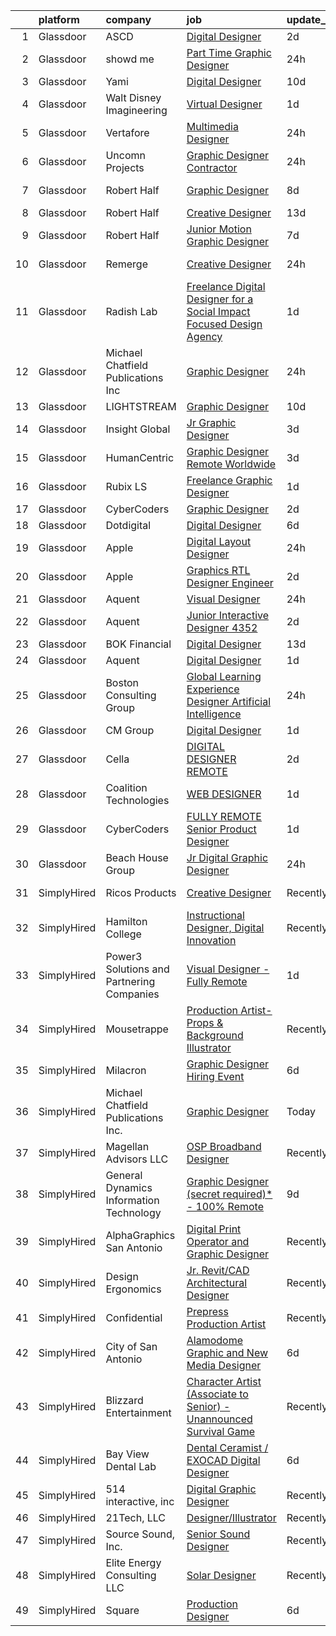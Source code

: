 

|    | platform    | company                                   | job                                                                                                                                                                                                                                                                                                                                                                                                                                                                                                                                                                                                                                                                                                                                                                                                                                                                                                                                                                                                                                                                                                                                                                                                                                                                                                                                                                             | update_time   | location         |
|---:|:------------|:------------------------------------------|:--------------------------------------------------------------------------------------------------------------------------------------------------------------------------------------------------------------------------------------------------------------------------------------------------------------------------------------------------------------------------------------------------------------------------------------------------------------------------------------------------------------------------------------------------------------------------------------------------------------------------------------------------------------------------------------------------------------------------------------------------------------------------------------------------------------------------------------------------------------------------------------------------------------------------------------------------------------------------------------------------------------------------------------------------------------------------------------------------------------------------------------------------------------------------------------------------------------------------------------------------------------------------------------------------------------------------------------------------------------------------------|:--------------|:-----------------|
|  1 | Glassdoor   | ASCD                                      | [Digital Designer](https://www.glassdoor.com/partner/jobListing.htm?pos=103&ao=1110586&s=58&guid=000001838d42ae94b9d534693c82ad56&src=GD_JOB_AD&t=SR&vt=w&ea=1&cs=1_71c6d991&cb=1664522301532&jobListingId=1008165735144&cpc=AC285F3A3ECA6BB0&jrtk=3-0-1ge6k5bmkkhrj801-1ge6k5bnsjfn8800-1ac091b486338562--6NYlbfkN0AY4guaBc_odNxnJHTncvfwFu86WvDwtbc_K-gSZc1x5MVioGHhmspAcU0hc-6v10Q31IDYtf04u9GRbV63ByNsA2Q7XqQLxT6y0P9KYSEHYYlpOE5leemi_b9fFdkYUZHEqz1Wku0I9T2vxvv-_gdcpaC4eaO_PsqLsdwlMUHwdX5sf0z35_dRnA2oij_nept3AB90DdFEU6ppSQvCEC2zlrA3OJvJlT1Co429WXBS_E6c49axbIgyfH1BkxE1_FSzKCMHcc0AOJ-_bCqUmWABaUHXjsHxCE7hqL_NJZuf-92Uq92LNl1Sh7Vu9TOEWoM7NslU6Cozo0hkLhZZ6_CgBMrAhvKWdo1HrLAZgFyt5mGVz1D-sykiH-M6TVeiE67UZWZyRMvobh8hDq5wSdmpR27YkqlbjTZ459dN2DJjxEY8IJbmpSv_yl4ZcGiFyqvrAMOSwyLzyyI9EVCL7-Cik_ORaDpUX8wRRZxDf2RhcDlWm0GSQfWO)                                                                                                                                                                                                                                                                                                                                                                                                                                                                                                                                     | 2d            | Remote           |
|  2 | Glassdoor   | showd me                                  | [Part Time Graphic Designer](https://www.glassdoor.com/partner/jobListing.htm?pos=124&ao=1136043&s=58&guid=000001838d42ae94b9d534693c82ad56&src=GD_JOB_AD&t=SR&vt=w&ea=1&cs=1_fd68383e&cb=1664522301534&jobListingId=1008171423724&jrtk=3-0-1ge6k5bmkkhrj801-1ge6k5bnsjfn8800-67e3041f45af1585-)                                                                                                                                                                                                                                                                                                                                                                                                                                                                                                                                                                                                                                                                                                                                                                                                                                                                                                                                                                                                                                                                                | 24h           | Remote           |
|  3 | Glassdoor   | Yami                                      | [Digital Designer](https://www.glassdoor.com/partner/jobListing.htm?pos=101&ao=1110586&s=58&guid=000001838d42ae94b9d534693c82ad56&src=GD_JOB_AD&t=SR&vt=w&ea=1&cs=1_0098d4bd&cb=1664522301532&jobListingId=1008149543553&cpc=74FD5BE86273CE52&jrtk=3-0-1ge6k5bmkkhrj801-1ge6k5bnsjfn8800-d96790f07ddfb524--6NYlbfkN0DsBOlmEAMqZtav1V1WKZO3RUElpafjggtWvxyDQ3xFSnW2ELFgJeLX3S5xFeisUPMw82b5JYcnJNXu1QexHkiyMgdkVeTHVR0rJVBYbdWKeloc5xYfv3eVNueJ_bKSsVQdqM4vvwnu1xSTpv0VSoFJ7DPATGJpk9r3Z3q7WHdgifquY24OuuFa8uuWs7fOfszdbHAo3YTmFyqMT6qkkJhWdAV-70F__EBnT_dPW7Zhc25WqVa_1GzSZxKcljZnktfpJgUIKFBJ5Gh0uViH3Okb0rM-Zo_fAkXmJ0yFK_WzD_oks6rHfIfYErJ84SwlTcUurLZ1b2TjTqX8Cnagy2WUK_jXgo7QFl3ISaS626tp6XeEVwseZ6MBocLjlQ3KNJfxgAcHctvtiBvu3YgxbcfIwvhFziGsfJbfW3TMmtVsOBNSzziUVBMQNFCjFXR3yNxLIYXkpwLjfbOm70MxCzlXSQ2or6az9HrXdhfzNXQbJJGacVaV3Cm8c6Y2oghUjkJyo__ykyyazQ%3D%3D)                                                                                                                                                                                                                                                                                                                                                                                                                                                                                                         | 10d           | Brea, CA         |
|  4 | Glassdoor   | Walt Disney Imagineering                  | [Virtual Designer](https://www.glassdoor.com/partner/jobListing.htm?pos=129&ao=1136043&s=58&guid=000001838d42ae94b9d534693c82ad56&src=GD_JOB_AD&t=SR&vt=w&cs=1_851ca971&cb=1664522301535&jobListingId=1008167948085&jrtk=3-0-1ge6k5bmkkhrj801-1ge6k5bnsjfn8800-efb3db0b07e5d10c-)                                                                                                                                                                                                                                                                                                                                                                                                                                                                                                                                                                                                                                                                                                                                                                                                                                                                                                                                                                                                                                                                                               | 1d            | Glendale, CA     |
|  5 | Glassdoor   | Vertafore                                 | [Multimedia Designer](https://www.glassdoor.com/partner/jobListing.htm?pos=126&ao=1136043&s=58&guid=000001838d42ae94b9d534693c82ad56&src=GD_JOB_AD&t=SR&vt=w&ea=1&cs=1_d25da3ea&cb=1664522301535&jobListingId=1008172561376&jrtk=3-0-1ge6k5bmkkhrj801-1ge6k5bnsjfn8800-fd0989362518931f-)                                                                                                                                                                                                                                                                                                                                                                                                                                                                                                                                                                                                                                                                                                                                                                                                                                                                                                                                                                                                                                                                                       | 24h           | Denver, CO       |
|  6 | Glassdoor   | Uncomn Projects                           | [Graphic Designer  Contractor ](https://www.glassdoor.com/partner/jobListing.htm?pos=104&ao=1110586&s=58&guid=000001838d42ae94b9d534693c82ad56&src=GD_JOB_AD&t=SR&vt=w&ea=1&cs=1_463d7f79&cb=1664522301533&jobListingId=1008172269703&cpc=334ABAF5D42DC775&jrtk=3-0-1ge6k5bmkkhrj801-1ge6k5bnsjfn8800-90846522c68ac9b2--6NYlbfkN0BKcv96LAN5JP5r9t3e9WCk6GBMa7XVoW6HuhSN1eWrgTftW7TMh9FQJxAv04YsPFG9lDf6NFOQvnhDWWqBwZ2HNp02zHSSKUP14_jXzNcyD_xPEmPBcipcmsqxP-xP9NDrEAgpDzotlubbXMpZRUZL1VIV8opCYti-nrHSFgd3GH3Lgn-5WzXFro6PL7qxGQKkiy3yrC2ydb_Pr2nKfqH_3btZgUi3su8-GT67al9MK0WPBIlrfJxasIcBKoShidjjR8GYXxC5Dlox0LL_DG9PQQtWIJbv8QpcUXVBu2flzWXyr-EnczU-u_QGv521uTal4RnCh7dtQOO3-15FmgHPs70sypQ_NYhqytYX96gDvO9SaBbw2fRQXyW3GvbFSilwomOPpluQD5ormY6wlX9HskQnqNZiM9B9ZPc6Jk8GwiainyqWPYAkQuGb8mIr0VK6uXTzgAw5ok9og5pIgywMLvnuoC6O4sqWeF4czSqSdQYuQkKWTjV5Y6esS2PZlDc9zrm5a-G2oA%3D%3D)                                                                                                                                                                                                                                                                                                                                                                                                                                                                                            | 24h           | Remote           |
|  7 | Glassdoor   | Robert Half                               | [Graphic Designer](https://www.glassdoor.com/partner/jobListing.htm?pos=109&ao=1110586&s=58&guid=000001838d42ae94b9d534693c82ad56&src=GD_JOB_AD&t=SR&vt=w&ea=1&cs=1_09170317&cb=1664522301533&jobListingId=1008154083659&cpc=32EE424DE2B657EB&jrtk=3-0-1ge6k5bmkkhrj801-1ge6k5bnsjfn8800-d50b30ce31e32465--6NYlbfkN0CpzDdaQkua3np5pkmj49lKioZwmwxQ-yx5plwbYmV_M2uOMmRMN_6m5QjqE_EViwvzBLqCj2znLKemoV14Tm7yzpNTuMrjdakMIVRoSUDf0GBUzM7MFOiSBHTDAdkTowbbWLiEwX6IWjljH79El4Gh0faEucjzQ8XHgJAab0_v5Ll9PZwMM44tSAEpBvZvI19F9fSEa3IOlhn9d2wJuq6_tOK024Q6U0FhRVA8rOqBLg_RLFZy7MgayM3uFxlFGUjn4VEBFNx6G1wUIYOQitTVxoURp13WJX6Eu2mPO0mlm5lrja1_V0iCGWCtG7mvKCgvTEpJWzrjL3cN-jZmtuHYTNJ8_KHCPzqMh5AAiK5Lz5_S_5dMUWrlH41OwgbZew5gtmKlfKkWepMFlmcbE2m2pF_5jZrq6I_c5In9wgSR84rsJVTM_eHRfE8AoMMnFPBkOO5EsWAzum6eWHLbnLOhCM3vrTqogZcFEv9y5PrmT17M9sg3EWnB6Ijl1cpOLloTaUXuYFOS385hc2158F54HNMUk0U6S6sHZZ9EfNIcnSC0MDVhYoBZ)                                                                                                                                                                                                                                                                                                                                                                                                                                                                     | 8d            | Stamford, CT     |
|  8 | Glassdoor   | Robert Half                               | [Creative Designer](https://www.glassdoor.com/partner/jobListing.htm?pos=110&ao=1110586&s=58&guid=000001838d42ae94b9d534693c82ad56&src=GD_JOB_AD&t=SR&vt=w&ea=1&cs=1_001e2036&cb=1664522301533&jobListingId=1008145465086&cpc=47CFDC01B3F81FAC&jrtk=3-0-1ge6k5bmkkhrj801-1ge6k5bnsjfn8800-dd9eb1a10e487358--6NYlbfkN0CpzDdaQkua3np5pkmj49lKioZwmwxQ-yx5plwbYmV_My3ZZxK2JCK7y7YJJGYa-f5aOOQ1xL93J6HykvCjSRdpge20ISzulRd3OVaupE7j4p2G_Ol_Wtu8UwbdzWWCPJ1cvV2jPKjUmtA-PoEijgl_sIEe14uQBhH9KdIn0EfHgDB7OWE3RJORS45CaT1jOSXgkWagxvSC4RDdfvyxf23UL-acB3skw2sUQl4OJ-991JOsgSznjBMBfMe19ZvmoAnIO8n0RkWjng8YbVc0UigkfRwrDlLzYyyjyIM8W6j_MrRm6Ac0pfqcjzJp0gMAA0DvKRKvS6Gkv35KDoZslMl2iQsxD2D5MnHJZ2Ebavl6kKtZGIafu3mSSXFlUIlfh65lGWfFdUM3vOPwZmsHIV4zWOOf1iHJ3cvcRLKL5JUo6yZv6EzMawOUDjaaboiiPfc0oOfVVQosn70BPGyo474Yo8yZL4ghFLd0_u2Jgh9jTVd3KyfPenG197k9H4H0iLzbGUMZRPSgdByloXVD2OSX8FYMik6N6SOfPGxN7MwsiI8vbbHfRHju)                                                                                                                                                                                                                                                                                                                                                                                                                                                                    | 13d           | Duluth, GA       |
|  9 | Glassdoor   | Robert Half                               | [Junior Motion Graphic Designer](https://www.glassdoor.com/partner/jobListing.htm?pos=111&ao=1110586&s=58&guid=000001838d42ae94b9d534693c82ad56&src=GD_JOB_AD&t=SR&vt=w&ea=1&cs=1_d036584e&cb=1664522301533&jobListingId=1008157147369&cpc=FD1C1DA32C38CFA7&jrtk=3-0-1ge6k5bmkkhrj801-1ge6k5bnsjfn8800-ffff7d647b1a81a5--6NYlbfkN0CpzDdaQkua3np5pkmj49lKioZwmwxQ-yx5plwbYmV_My3ZZxK2JCK7y7YJJGYa-f7Ofk-uXnkD0wIKNxdKSTDZT-W7LOjtrW30Q5orhBb8K3k0N3yJdeve0q-jqeEkFfrYKhcMVkR1R7r1WDGgTDfvrYUCmR5qUX81GsADdhrptdr2_dHgEajbqux6J8xbQJy4LBSLlYDbIM3Qs6kVtiQxjLMKinVmdDU3Y2EWDR25f86iIVc-ssJijy8yWRkzdeNWjmXwqmotD-Si3EqwX3Zpc66HVfaf48k0_Eo-XrXXxQ8yjP7QBIwA2IUu9GUtlZFXHf9QTrhG1KtlxmdHE7xFutwtDkkF4RmrcELiWroU3URWqxudFT2LJbAeVLZo0k2SS3LWgudJ5FU0Nowugn5MufXT25vf8NFJ6Z12AiK2Ml4naSQ6k6wTKwnPr49wBgFXZ2i9Z9qijZ33legxVEkmXMrmbxTbFQIMOusgnK_72dMCX-5nd45VgPRuOBHhd-9u3gGe4_boSa-Q36zTTkh9NiUemzEicr9va7rNJot8vn8cLo7QHG5NmvDRUsDYrM7wBZIMwzo_8A%3D%3D)                                                                                                                                                                                                                                                                                                                                                                                                                           | 7d            | Atlanta, GA      |
| 10 | Glassdoor   | Remerge                                   | [Creative Designer](https://www.glassdoor.com/partner/jobListing.htm?pos=130&ao=1136043&s=58&guid=000001838d42ae94b9d534693c82ad56&src=GD_JOB_AD&t=SR&vt=w&ea=1&cs=1_23aac65a&cb=1664522301539&jobListingId=1008171283714&jrtk=3-0-1ge6k5bmkkhrj801-1ge6k5bnsjfn8800-70e9f03931f589c3-)                                                                                                                                                                                                                                                                                                                                                                                                                                                                                                                                                                                                                                                                                                                                                                                                                                                                                                                                                                                                                                                                                         | 24h           | New York, NY     |
| 11 | Glassdoor   | Radish Lab                                | [Freelance Digital Designer for a Social Impact Focused Design Agency](https://www.glassdoor.com/partner/jobListing.htm?pos=128&ao=1136043&s=58&guid=000001838d42ae94b9d534693c82ad56&src=GD_JOB_AD&t=SR&vt=w&cs=1_9c77e6d5&cb=1664522301535&jobListingId=1008169228919&jrtk=3-0-1ge6k5bmkkhrj801-1ge6k5bnsjfn8800-ccfd82aa176428e8-)                                                                                                                                                                                                                                                                                                                                                                                                                                                                                                                                                                                                                                                                                                                                                                                                                                                                                                                                                                                                                                           | 1d            | Remote           |
| 12 | Glassdoor   | Michael Chatfield Publications Inc        | [Graphic Designer](https://www.glassdoor.com/partner/jobListing.htm?pos=117&ao=1136043&s=58&guid=000001838d42ae94b9d534693c82ad56&src=GD_JOB_AD&t=SR&vt=w&ea=1&cs=1_9252d8c9&cb=1664522301534&jobListingId=1008171506916&jrtk=3-0-1ge6k5bmkkhrj801-1ge6k5bnsjfn8800-6879b5d5b7078751-)                                                                                                                                                                                                                                                                                                                                                                                                                                                                                                                                                                                                                                                                                                                                                                                                                                                                                                                                                                                                                                                                                          | 24h           | Remote           |
| 13 | Glassdoor   | LIGHTSTREAM                               | [Graphic Designer](https://www.glassdoor.com/partner/jobListing.htm?pos=108&ao=1110586&s=58&guid=000001838d42ae94b9d534693c82ad56&src=GD_JOB_AD&t=SR&vt=w&ea=1&cs=1_67d83354&cb=1664522301533&jobListingId=1008148712327&cpc=654405A9B1E0A9F5&jrtk=3-0-1ge6k5bmkkhrj801-1ge6k5bnsjfn8800-6edb8273d2d1874c--6NYlbfkN0C_-2SRK1RVDhpf-slM4KCmyuX9KaErJfzz60Weic6r3LXwiquozlTWXMcZPQ-epAOvTbqwTiF8hHMnJ4ZfIx0vVod4tb6gRVs-VhjCvgU8_R6evQss2j5JqtyD_GilDQoPfuwZ1XmiHcJTxCrvmFubVLY9noLXZ60lV-sUoFbaMHiqOcmTUUbPi3wUcr69kMfXTiRG1jqVOAra5RDPbt4SO5uDoHaozsN8kw4icDWcFVhn_glzVpOQnVEyVmF20lVf2-fqldBshx-LYSVNeqrmnlRv_KtS5QtB9tx-FI1T5fS92-2zU5Z_gfPKbLToZX8so0V5X43aGbmfNhfr-fVJVmlkbZg0DSuOFs5wDLilBCB5rasaRj93Ez_-A6n6UQ7_XIhPaRVd6OMALYpIIm6wwluOQ65aH2Z0rGGNA5YOah_DBb4Khg6AOfk2h_l9DPNqsmImlo5EC7-3lA92hYeyXBps3gRfiuvab3BDVx4ZOWNJnRQN4zDx)                                                                                                                                                                                                                                                                                                                                                                                                                                                                                                                                     | 10d           | Remote           |
| 14 | Glassdoor   | Insight Global                            | [Jr  Graphic Designer](https://www.glassdoor.com/partner/jobListing.htm?pos=113&ao=1110586&s=58&guid=000001838d42ae94b9d534693c82ad56&src=GD_JOB_AD&t=SR&vt=w&cs=1_2147ffe7&cb=1664522301533&jobListingId=1008162458442&cpc=8795CF9063CD573D&jrtk=3-0-1ge6k5bmkkhrj801-1ge6k5bnsjfn8800-d767bc3097eb399e--6NYlbfkN0BKkHZu3wF05EeDimN_p6sYpKCMArvwa95YdH7UpkaBCqc7l59Erwqc8Yvg6DzED67yDftHDyXDxtStM-63vypcu3ysLAujxhjq_BC53BwsYqxU3MEtvddpnBZAPaq05Vx8pLErMlIHuKg2YJYtWfgIWiepKMd5hxdxSBkV4BmDnGlWfczk9ozY4-uBCugvx3IkstM47oFV_FldJ4yloTEgaQW3NaIq0pPTp9X6q4eXtDMlo5bapHxBt2xgv9FQHwk57GWgq4ldkEoq31F-bx3cVMmakjMxMJCDrnUaMhhNcrwjQEblVBgxlXGhgkPVDp8vxQNkJL8FsqKnnbVHWpNAWneD8FCsXbdBwCtIZPM0Gzo6D2NhJeoxPHc7G6uPDuudepqupeqqw3oT8OJvqWxCeQAXBqhNJgGaHb5CH4SFuKqqvFWFFVugdpSeQ8iaCQMSCCkkeigmG3pBn-PQibYRbHFoXdlEaxM7iG6fJp6FpQ%3D%3D)                                                                                                                                                                                                                                                                                                                                                                                                                                                                                                                                          | 3d            | Stamford, CT     |
| 15 | Glassdoor   | HumanCentric                              | [Graphic Designer   Remote   Worldwide](https://www.glassdoor.com/partner/jobListing.htm?pos=127&ao=1136043&s=58&guid=000001838d42ae94b9d534693c82ad56&src=GD_JOB_AD&t=SR&vt=w&ea=1&cs=1_b73b5b78&cb=1664522301535&jobListingId=1008163326943&jrtk=3-0-1ge6k5bmkkhrj801-1ge6k5bnsjfn8800-e513657ab4d43338-)                                                                                                                                                                                                                                                                                                                                                                                                                                                                                                                                                                                                                                                                                                                                                                                                                                                                                                                                                                                                                                                                     | 3d            | Remote           |
| 16 | Glassdoor   | Rubix LS                                  | [Freelance Graphic Designer](https://www.glassdoor.com/partner/jobListing.htm?pos=122&ao=1136043&s=58&guid=000001838d42ae94b9d534693c82ad56&src=GD_JOB_AD&t=SR&vt=w&ea=1&cs=1_45dfb035&cb=1664522301534&jobListingId=1008168076689&jrtk=3-0-1ge6k5bmkkhrj801-1ge6k5bnsjfn8800-56ef83e6f23ab283-)                                                                                                                                                                                                                                                                                                                                                                                                                                                                                                                                                                                                                                                                                                                                                                                                                                                                                                                                                                                                                                                                                | 1d            | Remote           |
| 17 | Glassdoor   | CyberCoders                               | [Graphic Designer](https://www.glassdoor.com/partner/jobListing.htm?pos=115&ao=1110586&s=58&guid=000001838d42ae94b9d534693c82ad56&src=GD_JOB_AD&t=SR&vt=w&ea=1&cs=1_71c85768&cb=1664522301534&jobListingId=1008165091443&cpc=F41FEAB56D215062&jrtk=3-0-1ge6k5bmkkhrj801-1ge6k5bnsjfn8800-5b12fb3d052f8e2b--6NYlbfkN0CpFJQzrgRR8WqXWK1qKKEqALWJw739KlKqr2H-MSI4eoBlI4EFrmor2FYZMP3muM2M5GK0N1Sw5sivqk6z3jOfLs2AJgiwlKyunZKI9axoqGqaj653IepozbNvsXKHFw3IM_M0TldwDAdIp_Co8sUPnYZuZS48dVHI86ETV6RL_0ByUtDoUXcq7Y-30XEQwwGdWC0LZGLfXDAJaOoVx_9ddCwbUmxuFdyEEoSoU99tWpCf9ox8ozQj1WZQyIwGz8wSxDmu-DJ_P5v1ICe863myVGyE3MP7XCS3OtLZm4jhxzvzPDpNzmYroluNaFrGxWccjrLVRX8BdZVU_XZxW8vDq7mBhGnmiH4jcLOxkLTpNQ93sFA1WOWItSeYOV0Ev9KMZr9qpBHXPoJQyR940dYOjhh_ma_2Brgwju7ysZquRleJqbrlDGSFtzTZMrV-1kTkQO_Yi9MXnAdB4kcfQj8OULNAnhBAvZbVAoKJtX6WoDNndbWyY98aB3o-ljFx6iAzK1-8jyh40YEllIB4UpGsZmZbY3FPNyapKB2jPWHNrihc1PpHbLE4uaas1BbK__QcnkmPFHVCel49roBxKo7bhFr8OtFF2rt_XH1eETKDj8GxktnT8chhb505eAXPVUhMYMj0yk6xUCz4kKjiaCp9S1yfZnjt_XHS1SKNqzigcJtXwSp6Vd0M9wVJezhh8SxZNvThOsMTx3ErOHJ87LUsxhe7vJoRmA0q3gS_pkzJKv8fH_5L-XTr7yQfABusKv0IpWi1-gj8HYwiSU47RfoFjgKA7cG89kLMqFgczuB4hSX2PoChw9VzQ3FkhM54CAU1nBMQ8M0CpFjkUgeVGl16HEDayHtG5f3Uy7fknLOsIyv_1-snS2nS9csysuhyXhR67QtOgHHEFEKODOHNPgMinIFFQWrufJt6fw8xBa1nRPvJbXkOzk0GwV9YL2kXtca8hFBEzpp2PgKR2ILLDWTaKpvo9BKNgn0%3D)                       | 2d            | Chicago, IL      |
| 18 | Glassdoor   | Dotdigital                                | [Digital Designer](https://www.glassdoor.com/partner/jobListing.htm?pos=118&ao=1136043&s=58&guid=000001838d42ae94b9d534693c82ad56&src=GD_JOB_AD&t=SR&vt=w&cs=1_7e90f394&cb=1664522301534&jobListingId=1008158899704&jrtk=3-0-1ge6k5bmkkhrj801-1ge6k5bnsjfn8800-cb15584a014655aa-)                                                                                                                                                                                                                                                                                                                                                                                                                                                                                                                                                                                                                                                                                                                                                                                                                                                                                                                                                                                                                                                                                               | 6d            | Remote           |
| 19 | Glassdoor   | Apple                                     | [Digital Layout Designer](https://www.glassdoor.com/partner/jobListing.htm?pos=102&ao=1110586&s=58&guid=000001838d42ae94b9d534693c82ad56&src=GD_JOB_AD&t=SR&vt=w&cs=1_bcd30a92&cb=1664522301532&jobListingId=1008170405836&cpc=AC285F3A3ECA6BB0&jrtk=3-0-1ge6k5bmkkhrj801-1ge6k5bnsjfn8800-0a6953d018dba335--6NYlbfkN0BvKrLyj5gPmtZO9T8euul8TCxuuKNOtzRJOomxnwSEodTz2Bc-sPZlSXfvz6ygy0spBDHU6Fvn8L_gFRYMe9OzSvyE2rPQY-OfTdFzoYBiXgO9ISFteBcdFXsgr9JajkRTi3uNYPsNGyY9ZnCYYeXW7mHpeiyPpx81xUxlWIOzZkTzq9ftqXmrR_ePSL5Ii80IPvTtwSEe8stJqgFlT6NjpYfIaDofByOC2OHJkm2UI9MvZ82pPuVqdixNHqSX-wmXCifPDmHSVcPAEJAoBmoEPQNgQ1ksSATv7AbxeTlhHJIoNYyLEJMldXiXdGYIyrfVxIAwxZuW_lDnd5JHwh6kCrYxXHZYgxeddrh7QnflT9YTF5VkSMJRVr6m8khZPM0BFqBQvAta1XCtueySDqHwqHxMlawpM3KG6vZgXyBSteczdxLlDCTIqV0gTEUNvDk7qXjg4cztKQI_PlkY7Fmm5cy0UykAIRc6HwvJbLB5RD4NNtgHNh42VVGzMgJC3aaM0nOv5_hWfLDjad-mCsaHAGGBkGTziEwwCNg2BSQT4QpKmmKiHGVrhqaJR1azPVu98D92yALkrBtPPZUKtLeH-QUWFXpNRbIBBjx8S6oTdacbhjcix-QQOHy57CipOKSJgyiFvj_rpJlfuTkoTVBBjVcd3gcTk6o5tkPl8V6zEtSp3jMEMljpsHlGL_PgyZ4sjmlJ9jGSMRseiI1q94agJlMpKpxWRWyN0rJeY_FvZBdymHN2QVzCwkmeRRubz9OxuYgU720FSpVOHjkWZ5yUVQ8ZFXkwMsjfJEnI81NiPkRiaEgcOzNgvh2Tblqt0PUTcqBdHuqgPXqrWC0BBmjDgxZv5ak3K821KHElClfo79ZpXSb_DoYNpqxLlSyaQ6Ti15QMuWEcVNTionUywHO27BI2DMkqQitGr3Yy2PgScucdjf1gB4m4LKsmO26KZgzdzKr4_CNdXg%3D%3D)                                       | 24h           | Austin, TX       |
| 20 | Glassdoor   | Apple                                     | [Graphics RTL Designer Engineer](https://www.glassdoor.com/partner/jobListing.htm?pos=105&ao=1110586&s=58&guid=000001838d42ae94b9d534693c82ad56&src=GD_JOB_AD&t=SR&vt=w&cs=1_649ffc78&cb=1664522301532&jobListingId=1008164708836&cpc=334ABAF5D42DC775&jrtk=3-0-1ge6k5bmkkhrj801-1ge6k5bnsjfn8800-4dd8b73bedd00909--6NYlbfkN0BvKrLyj5gPmtZO9T8euul8TCxuuKNOtzRJOomxnwSEodTz2Bc-sPZl6wy0zhW4OOkGjLWA2ZaO6fowFHOXRT-e0ttVVvfH5hr6o4BAf2l-V8YNTQ3dmo-OEVNP8aKIQyXuy_KXP_s2gfGkQuESET7IEmOkvmNM8QDA5EiXd3v3FfwL9B6FeNe6xglz5zTXMil_gfALlYl_XhYxNGCZBjdEiGmAVMElArtmdWHqAMmd9xE9BlwlJu4BUyhhDWogCPTSeqtkf_ypNtFEvieXJCa4ZdfAqUbRp09hmssI8L6Zd2UEWf9u2Gup0nA9mvpDxEHNvlvZPo7RJkn5ojqXVhh3FOMIeon9qrWq98c2waC1M2q2JuUIK5YSojVvYNVnm5t34YymooK7h_qSlY99WHjsnTCClUn88TWDBVrAUKI7totRGVdLejV51jAFawInPisVYZAQ3copc7oIofCZIOTRq-R6LdGfFUqq7CZQXKgXZo3WSFZaW5NVU_-X8RX78L-vnXpkwT9yxzpg_w26Tv4j0CP6AjJu3FoB3hakuB0ow0WUHLrnfQj__wO9KxIo2oMN5gjpHuWW-jevSzaqyfJ2IMl92Z3S3691600N2am8XHaJAN8rhnbBK2rcNi7m1_8cMo8SuVs-QZUUL1ZUglRg-diaQKcxSRVJgV4jfCWg_gBu8TnFx3CBbQ7zuhRnmC0g_OjRbL_NihlBmlXGkkArKX1_pkZcLzXFzomwWMC-WsMAkdMVHvWJiHuVGcTX_4soTVcvavnSn-8a802olo38pXdcC5RQ6J-LoFKMRulJtO7wQIVOPOwVUH6jLFDqPrY9wHwGsz2ufhqbLQqWdKISUNyojDHvG9hduS-oMadFc9tZ2mYEuC6LrLvmPrPpD1WHWD45WCINMGcq-4ADrPoKBTPldlg2kpgZlgarPSZ_hJHk35_qMx4-BgE7jOs19cMrNXv978ibIPboVtPkgg0s)                            | 2d            | Orlando, FL      |
| 21 | Glassdoor   | Aquent                                    | [Visual Designer](https://www.glassdoor.com/partner/jobListing.htm?pos=116&ao=1110586&s=58&guid=000001838d42ae94b9d534693c82ad56&src=GD_JOB_AD&t=SR&vt=w&cs=1_195d72c2&cb=1664522301534&jobListingId=1008171343032&cpc=3BA4CE39D5B5DEF5&jrtk=3-0-1ge6k5bmkkhrj801-1ge6k5bnsjfn8800-ad003c2a20e381df--6NYlbfkN0DMrcEu7yrtATojKJA7cEzGQ3FdRGWLh0CZQInL4ECGI9gD0Wolx9R2v-Aex0-GK04izNTUubBMBJlsJ7fK-sYkWNYHnjXIoycal5gJnKwFjfv6R0rZelF250O0Rc_tx5OTRcnAGemN2sasDNbFCouNlSm4RbfNPsW4Bqc0S9ZIxZSu5uAfuLV0ZYlFgMk4MOaLcCAuiRWp-gf6sPF-zC8XJZlV7NQAgzGl_olPiXFbMrGP-YwujUf_wO-29K1a8dBb3MRhZWLwU0E1Rrv25GmCOKLMzWHz8QVK5UhW0L7vjqLvtpEJd7K4q-dRjrbkuynTNU4oBuS4OnLXJpQjte80uIFTFM4-_abcRvCATuYtpP8s52kZDE6aWoWdnhODl2iRewtBukTTttQzDfYOrNJRzsay2Cuk-rTYB_bZanKxjLivyLVTkI3YhSjAtnbMVOs4Hd81Txeakg%3D%3D)                                                                                                                                                                                                                                                                                                                                                                                                                                                                                                                                                                               | 24h           | Seattle, WA      |
| 22 | Glassdoor   | Aquent                                    | [Junior Interactive Designer  4352 ](https://www.glassdoor.com/partner/jobListing.htm?pos=114&ao=1110586&s=58&guid=000001838d42ae94b9d534693c82ad56&src=GD_JOB_AD&t=SR&vt=w&cs=1_9be7f18c&cb=1664522301533&jobListingId=1008165513680&cpc=3BA4CE39D5B5DEF5&jrtk=3-0-1ge6k5bmkkhrj801-1ge6k5bnsjfn8800-bf130ab23b83691d--6NYlbfkN0DMrcEu7yrtATojKJA7cEzGQ3FdRGWLh0CZQInL4ECGI9gD0Wolx9R2v-Aex0-GK04wuCgzflPBRkRQfW92hu5bdB7I5i80oD0xKC7ZbT0oWx1mhDK9tT_G3lq83ALv5_npUo_hMljb4KaRsw9wJdbbIoRv6v9BEzOoHSMB09PFnDjFEQ5aFflkD8q4jq6LXZ2MGIse-B9d57-mMTbbkY97u7NnxZ8kOP5GSBjYDZUU4RcruMbb4P9lid55HtISaz26qAdzsUsytUKPChvBY_2zTeZzlHGTcIiwn3EeF2mSx5Txo9oWC_HzZcLhROF8ejZ2kmALqojmdJSpI3buK8ikghtOOnFjixV2WpIFcMiw05OElbr1MrOE-BNPbGjG_EM37zQ4b_UeY3-53q1yfqZYJKtQGrdajUNJq8j04SXTk_Uww1TSCw9GzSPZa-1IM3w%3D)                                                                                                                                                                                                                                                                                                                                                                                                                                                                                                                                                                          | 2d            | Santa Monica, CA |
| 23 | Glassdoor   | BOK Financial                             | [Digital Designer](https://www.glassdoor.com/partner/jobListing.htm?pos=123&ao=1136043&s=58&guid=000001838d42ae94b9d534693c82ad56&src=GD_JOB_AD&t=SR&vt=w&cs=1_8830ccb5&cb=1664522301534&jobListingId=1008145461882&jrtk=3-0-1ge6k5bmkkhrj801-1ge6k5bnsjfn8800-75c73bd16ccb569b-)                                                                                                                                                                                                                                                                                                                                                                                                                                                                                                                                                                                                                                                                                                                                                                                                                                                                                                                                                                                                                                                                                               | 13d           | Denver, CO       |
| 24 | Glassdoor   | Aquent                                    | [Digital Designer](https://www.glassdoor.com/partner/jobListing.htm?pos=107&ao=1110586&s=58&guid=000001838d42ae94b9d534693c82ad56&src=GD_JOB_AD&t=SR&vt=w&cs=1_a7626679&cb=1664522301533&jobListingId=1008168999414&cpc=3BA4CE39D5B5DEF5&jrtk=3-0-1ge6k5bmkkhrj801-1ge6k5bnsjfn8800-83e4f703af238706--6NYlbfkN0DMrcEu7yrtATojKJA7cEzGQ3FdRGWLh0CZQInL4ECGI9gD0Wolx9R2v-Aex0-GK06YsOiZbLHaB5WXUovTlJIH5rOXlzh2PSO3kxGriPtQ7iu1lpybyWJjHukiRxzJ8gqvfrPvI0ZWY4F-4ZR94YJdQh-V8xTeI_oFGnvkQ7XAs1D3RoEfguLfsoB9vvKWAjuI8QedBSyETTz3uky2sEYLbtFLq6dG5NfAV2z2MmMM1TV7tsnG4BX-4GLOq7qHjgSjJkulfG_BYdayODyylj_H06c-9VUsBFv11uSnQZHQbOW5Tzq1TkI5Rbj4OvH23TnBys3T1BjVEnO2A2-q7ilDYHjCKSvV4dLtAOcTIj1_5oaf8nvNNdue7xtSNNjx_mZaN-2GOKx-V9lJ2gVdLQxD63z48LfF-_G1lVuzSbJLX8Eh3HKlUMHw6b8gzMcPiVFup4hsEtMaDA%3D%3D)                                                                                                                                                                                                                                                                                                                                                                                                                                                                                                                                                                              | 1d            | Chicago, IL      |
| 25 | Glassdoor   | Boston Consulting Group                   | [Global Learning Experience Designer   Artificial Intelligence](https://www.glassdoor.com/partner/jobListing.htm?pos=106&ao=1110586&s=58&guid=000001838d42ae94b9d534693c82ad56&src=GD_JOB_AD&t=SR&vt=w&cs=1_e153f225&cb=1664522301532&jobListingId=1008171600209&cpc=3BA4CE39D5B5DEF5&jrtk=3-0-1ge6k5bmkkhrj801-1ge6k5bnsjfn8800-181596074c43b34e--6NYlbfkN0BRT_J8tESNZROimpc0WyD7EGfhllYDKcBPIyLxids1TeKgQJg-T55VMhHEMJxayUuaX2TZHGhxCotHowRHwOJZPd1X8SqhCpbUHUKcoWB5gWyIFGHrijV9FCjbR905nwT1zvhUyrqq1C0HwVC56cFLLcZEi-dz7eHz49Zq3-ogMsF-TfZxo1NS-ifbQOIpGf6a0dj7DCTrcdQQFi9wLX9eCVx3_fFEjFP-kAjo5QHM6XOsQFScE4jKPbyFBjSSDXL7A2xbdvxzsbHxJS6uVVL9Vj2SRa-BUIF-GntDBtLjXnl94KFmDcrG4GBI1gcbY1bVLeW5LBe8ib3iGpVeUNFR7nwQDOM9jV0KTYR5PL_-U8c6w_xpn6-4OMhxptj7i6pRGq35EcU2yzwyyUn4AXhtUlWykLRRM86Cpf7ngS1LgCLYeLkXuEnyrSLE2E2dPontaCrOAoe6pcKHwSTg_gJJRmP6Zy0dm2-Kr5egv41zdSfnPEAM54iokpt34j6ktEY%3D)                                                                                                                                                                                                                                                                                                                                                                                                                                                                               | 24h           | Atlanta, GA      |
| 26 | Glassdoor   | CM Group                                  | [Digital Designer](https://www.glassdoor.com/partner/jobListing.htm?pos=119&ao=1136043&s=58&guid=000001838d42ae94b9d534693c82ad56&src=GD_JOB_AD&t=SR&vt=w&cs=1_013836ba&cb=1664522301534&jobListingId=1008167755399&jrtk=3-0-1ge6k5bmkkhrj801-1ge6k5bnsjfn8800-91e34b91b43d7f24-)                                                                                                                                                                                                                                                                                                                                                                                                                                                                                                                                                                                                                                                                                                                                                                                                                                                                                                                                                                                                                                                                                               | 1d            | Remote           |
| 27 | Glassdoor   | Cella                                     | [DIGITAL DESIGNER  REMOTE ](https://www.glassdoor.com/partner/jobListing.htm?pos=121&ao=1136043&s=58&guid=000001838d42ae94b9d534693c82ad56&src=GD_JOB_AD&t=SR&vt=w&cs=1_477b7820&cb=1664522301534&jobListingId=1008166700782&jrtk=3-0-1ge6k5bmkkhrj801-1ge6k5bnsjfn8800-d66d929958d02fb1-)                                                                                                                                                                                                                                                                                                                                                                                                                                                                                                                                                                                                                                                                                                                                                                                                                                                                                                                                                                                                                                                                                      | 2d            | Framingham, MA   |
| 28 | Glassdoor   | Coalition Technologies                    | [WEB DESIGNER](https://www.glassdoor.com/partner/jobListing.htm?pos=125&ao=1136043&s=58&guid=000001838d42ae94b9d534693c82ad56&src=GD_JOB_AD&t=SR&vt=w&cs=1_5e14c159&cb=1664522301535&jobListingId=1008168642154&jrtk=3-0-1ge6k5bmkkhrj801-1ge6k5bnsjfn8800-027830dda2ad132f-)                                                                                                                                                                                                                                                                                                                                                                                                                                                                                                                                                                                                                                                                                                                                                                                                                                                                                                                                                                                                                                                                                                   | 1d            | Culver City, CA  |
| 29 | Glassdoor   | CyberCoders                               | [FULLY REMOTE   Senior Product Designer](https://www.glassdoor.com/partner/jobListing.htm?pos=112&ao=1110586&s=58&guid=000001838d42ae94b9d534693c82ad56&src=GD_JOB_AD&t=SR&vt=w&ea=1&cs=1_92ffbe5f&cb=1664522301534&jobListingId=1008168714565&cpc=654405A9B1E0A9F5&jrtk=3-0-1ge6k5bmkkhrj801-1ge6k5bnsjfn8800-52a346413ee11d71--6NYlbfkN0CpFJQzrgRR8WqXWK1qKKEqALWJw739KlKqr2H-MSI4eoBlI4EFrmor2FYZMP3muM3RZDYlem4fZZla7Jjss22brgANc5MPi1kLBbBIToKnXalmqCVUFsA-1nJnPcbfhI0Nu3Q-S7iMWHOtuTZvbUiaE_QxRPX-WIW9_0dDnTdVHW_6t2ix0cKbOuKRe_IsLfcuPDk6dVouWmFr4qMJ1Rnji648Fju7--yj6q_1xJ-CIouEidQpOc132-Tq7JJw5WZNRhWvGPsCjxzzppiYdo7JE5RcLm4T5GIR5KkrbKSeHRaELAjgKo3KZ_cLnTWBlbiN9mj4a74gjmFkGQfXtoupfs2p8YXGXxbTmB2omYGgRs6Khjdl3TtAx0EGlLcdimkVdvZWddCVzjD_ZWocfMuebThtMNXuc1hxmTV-UDQyakfw3H4scW0wdSPhPqOW2QueQ_NcPfGwaoTykeb1hrgr7r-5_3__yn9K8P_1LUyS5mYqTvADEqxE68vKu9c1S5OWYWVLf0oFdgY7ncQH7fk9OEld6TEHnH8YVQ7LWHZs9KNXjEab6vbyf-Cph2EzN71rXaE7w1PYgXWE2k3G6HjruJRvDyh944KyNyeFswYvtIKphiK8B4rsof9_n6CKBl4rxn6r5vEL9wIenMylARm-n40xbLAXf09LPqsefpIBZdBG5hHwMMf_P78kKVurEqMHI-S-pp7nkEOxlubd_-BdnefpeoBh3vBE7g7YiTQHxoUb-t2GC4aYN0ds_Ipj-lfvigHuwv2wZPLlp9jRO-9qTBiLNfYJjcLnJVkikNzha7_PLh1rwkTa8N5QISXyVtsUykN1scJd-xSSMsc4yIrTPq6TzKhKqPCt_-eL97RZLkeO-wxeLBQ-B849YHTED2yfBotTbdaFzKBiWz4ZgiLRvurTv3TULi7WeyPfGewQS_AHawDD4ImXeRCnjez-Gr_cNk8tdNt-8jB5rRCaAVqLgZ9X5XcmuRs%3D) | 1d            | Washington, DC   |
| 30 | Glassdoor   | Beach House Group                         | [Jr  Digital Graphic Designer](https://www.glassdoor.com/partner/jobListing.htm?pos=120&ao=1136043&s=58&guid=000001838d42ae94b9d534693c82ad56&src=GD_JOB_AD&t=SR&vt=w&ea=1&cs=1_5e510a41&cb=1664522301534&jobListingId=1008172207085&jrtk=3-0-1ge6k5bmkkhrj801-1ge6k5bnsjfn8800-6630644f85c4845f-)                                                                                                                                                                                                                                                                                                                                                                                                                                                                                                                                                                                                                                                                                                                                                                                                                                                                                                                                                                                                                                                                              | 24h           | Los Angeles, CA  |
| 31 | SimplyHired | Ricos Products                            | [Creative Designer](https://www.simplyhired.com/job/CHTNJ7sFnjG73fwTJht_L3K2XtpFVtNUskkFFJe3BY3RNRl669f3Xw?q=digital+designer)                                                                                                                                                                                                                                                                                                                                                                                                                                                                                                                                                                                                                                                                                                                                                                                                                                                                                                                                                                                                                                                                                                                                                                                                                                                  | Recently      | San Antonio, TX  |
| 32 | SimplyHired | Hamilton College                          | [Instructional Designer, Digital Innovation](https://www.simplyhired.com/job/SV3mnkzyUxhCw4Zpu0HMuVXoWRq9UQrv6Bkii-9mVkENNR5zCCFKwQ?q=digital+designer)                                                                                                                                                                                                                                                                                                                                                                                                                                                                                                                                                                                                                                                                                                                                                                                                                                                                                                                                                                                                                                                                                                                                                                                                                         | Recently      | Clinton, NY      |
| 33 | SimplyHired | Power3 Solutions and Partnering Companies | [Visual Designer - Fully Remote](https://www.simplyhired.com/job/iQl1RdpBxIDzKgZaL0Os0MaU5MZhckMJgjA90e2SxXPAN30mFjJYpg?q=digital+designer)                                                                                                                                                                                                                                                                                                                                                                                                                                                                                                                                                                                                                                                                                                                                                                                                                                                                                                                                                                                                                                                                                                                                                                                                                                     | 1d            | Remote           |
| 34 | SimplyHired | Mousetrappe                               | [Production Artist- Props & Background Illustrator](https://www.simplyhired.com/job/qUFdFG7VtGV5YNxFvoBR_ltmIayKqg5GJIJim-wsMKzBevmQGoqqwA?q=digital+designer)                                                                                                                                                                                                                                                                                                                                                                                                                                                                                                                                                                                                                                                                                                                                                                                                                                                                                                                                                                                                                                                                                                                                                                                                                  | Recently      | Remote           |
| 35 | SimplyHired | Milacron                                  | [Graphic Designer Hiring Event](https://www.simplyhired.com/job/C9lL-YtvoNQc7A28YvWdYUg3w6DvqG8j8nfE69tk2oj24pZ2ZzkxVA?q=digital+designer)                                                                                                                                                                                                                                                                                                                                                                                                                                                                                                                                                                                                                                                                                                                                                                                                                                                                                                                                                                                                                                                                                                                                                                                                                                      | 6d            | Batavia, OH      |
| 36 | SimplyHired | Michael Chatfield Publications Inc.       | [Graphic Designer](https://www.simplyhired.com/job/fuY6y5LHEgqNRkh9Jv3XQfUTibWI2RLr26vZM5DscIdQvO4quiedjg?q=digital+designer)                                                                                                                                                                                                                                                                                                                                                                                                                                                                                                                                                                                                                                                                                                                                                                                                                                                                                                                                                                                                                                                                                                                                                                                                                                                   | Today         | Remote           |
| 37 | SimplyHired | Magellan Advisors LLC                     | [OSP Broadband Designer](https://www.simplyhired.com/job/ciuxo51gbko7GffD52DKo4UpAg6AQGeZqyURjzVjvA0YPEL1oa4Oqg?q=digital+designer)                                                                                                                                                                                                                                                                                                                                                                                                                                                                                                                                                                                                                                                                                                                                                                                                                                                                                                                                                                                                                                                                                                                                                                                                                                             | Recently      | Kansas City, MO  |
| 38 | SimplyHired | General Dynamics Information Technology   | [Graphic Designer (secret required)* - 100% Remote](https://www.simplyhired.com/job/62L2eGDAWaGGToyxsr3eU6MawCjnQUQWkl3harRgo7FpZJY9FuiiPA?q=digital+designer)                                                                                                                                                                                                                                                                                                                                                                                                                                                                                                                                                                                                                                                                                                                                                                                                                                                                                                                                                                                                                                                                                                                                                                                                                  | 9d            | Remote           |
| 39 | SimplyHired | AlphaGraphics San Antonio                 | [Digital Print Operator and Graphic Designer](https://www.simplyhired.com/job/43YhrXRxWTQhEw-WFuj-3ofJjNC4PpWyXq2UTAypqKBqeKBWJ0HOnA?q=digital+designer)                                                                                                                                                                                                                                                                                                                                                                                                                                                                                                                                                                                                                                                                                                                                                                                                                                                                                                                                                                                                                                                                                                                                                                                                                        | Recently      | San Antonio, TX  |
| 40 | SimplyHired | Design Ergonomics                         | [Jr. Revit/CAD Architectural Designer](https://www.simplyhired.com/job/vALSwbc074iJ6CuqZVpoNo7oxSbm0chbGHQEoIWHTRW4m4zjbnB2iA?q=digital+designer)                                                                                                                                                                                                                                                                                                                                                                                                                                                                                                                                                                                                                                                                                                                                                                                                                                                                                                                                                                                                                                                                                                                                                                                                                               | Recently      | Fall River, MA   |
| 41 | SimplyHired | Confidential                              | [Prepress Production Artist](https://www.simplyhired.com/job/GD9D5h1Poc3SnRINij-RSPcicEYbTI85yWISZ4MjjlymT0FXUCbhtQ?q=digital+designer)                                                                                                                                                                                                                                                                                                                                                                                                                                                                                                                                                                                                                                                                                                                                                                                                                                                                                                                                                                                                                                                                                                                                                                                                                                         | Recently      | Monee, IL        |
| 42 | SimplyHired | City of San Antonio                       | [Alamodome Graphic and New Media Designer](https://www.simplyhired.com/job/mE-EBKFLniIypOi6cep3QtXj4Hl4M-s64CzHlgMy-jPFac4HGjLv3g?q=digital+designer)                                                                                                                                                                                                                                                                                                                                                                                                                                                                                                                                                                                                                                                                                                                                                                                                                                                                                                                                                                                                                                                                                                                                                                                                                           | 6d            | San Antonio, TX  |
| 43 | SimplyHired | Blizzard Entertainment                    | [Character Artist (Associate to Senior) - Unannounced Survival Game](https://www.simplyhired.com/job/cc9dU8y_R-oBHmVK2ZRETsqEsUzQNA3zqisvFdd1xUB952anpL129w?q=digital+designer)                                                                                                                                                                                                                                                                                                                                                                                                                                                                                                                                                                                                                                                                                                                                                                                                                                                                                                                                                                                                                                                                                                                                                                                                 | Recently      | Irvine, CA       |
| 44 | SimplyHired | Bay View Dental Lab                       | [Dental Ceramist / EXOCAD Digital Designer](https://www.simplyhired.com/job/Rrg3GFROC5R-3X_r_jKY2MQzcNMmLfGg4A1nk1Yba1d1WCfqHOxAWg?q=digital+designer)                                                                                                                                                                                                                                                                                                                                                                                                                                                                                                                                                                                                                                                                                                                                                                                                                                                                                                                                                                                                                                                                                                                                                                                                                          | 6d            | Chesapeake, VA   |
| 45 | SimplyHired | 514 interactive, inc                      | [Digital Graphic Designer](https://www.simplyhired.com/job/L6W90yn2C2Syx0AppZs_9n-2ORQOqBa-mHpz5PA6eSPrxHeHV31r5Q?q=digital+designer)                                                                                                                                                                                                                                                                                                                                                                                                                                                                                                                                                                                                                                                                                                                                                                                                                                                                                                                                                                                                                                                                                                                                                                                                                                           | Recently      | Remote           |
| 46 | SimplyHired | 21Tech, LLC                               | [Designer/Illustrator](https://www.simplyhired.com/job/6jAY6Zq1IJQDsjv7-BVJUnEjgsDVQL3nZqcD-6IzIzWqly8HP6Vgeg?q=digital+designer)                                                                                                                                                                                                                                                                                                                                                                                                                                                                                                                                                                                                                                                                                                                                                                                                                                                                                                                                                                                                                                                                                                                                                                                                                                               | Recently      | Remote           |
| 47 | SimplyHired | Source Sound, Inc.                        | [Senior Sound Designer](https://www.simplyhired.com/job/mw3datBFZnSnzm3SFniNFlYC60OHbjYX1kgvM61bk-lO-0QBaaabnQ?q=digital+designer)                                                                                                                                                                                                                                                                                                                                                                                                                                                                                                                                                                                                                                                                                                                                                                                                                                                                                                                                                                                                                                                                                                                                                                                                                                              | Recently      | Remote           |
| 48 | SimplyHired | Elite Energy Consulting LLC               | [Solar Designer](https://www.simplyhired.com/job/vKuC-zlHqVjpfpsCCxw6tyrc_lex6VmDF2l9dvsG_oYnz8zccDS1Eg?q=digital+designer)                                                                                                                                                                                                                                                                                                                                                                                                                                                                                                                                                                                                                                                                                                                                                                                                                                                                                                                                                                                                                                                                                                                                                                                                                                                     | Recently      | Connecticut      |
| 49 | SimplyHired | Square                                    | [Production Designer](https://www.simplyhired.com/job/PR6edLzvAKbQ8MB_yOqlv9rGixcmTEA5FxS9UhOhDFBmUZikIuYMDg?q=digital+designer)                                                                                                                                                                                                                                                                                                                                                                                                                                                                                                                                                                                                                                                                                                                                                                                                                                                                                                                                                                                                                                                                                                                                                                                                                                                | 6d            | Remote           |